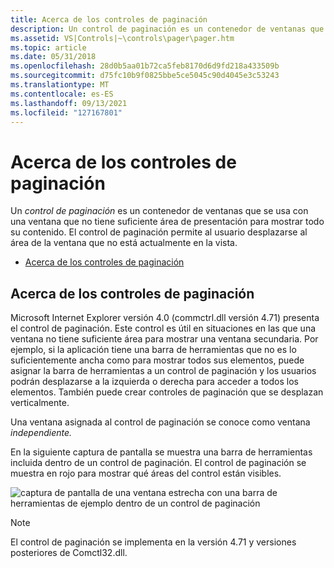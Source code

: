 ```yaml
---
title: Acerca de los controles de paginación
description: Un control de paginación es un contenedor de ventanas que se usa con una ventana que no tiene suficiente área de presentación para mostrar todo su contenido.
ms.assetid: VS|Controls|~\controls\pager\pager.htm
ms.topic: article
ms.date: 05/31/2018
ms.openlocfilehash: 28d0b5aa01b72ca5feb8170d6d9fd218a433509b
ms.sourcegitcommit: d75fc10b9f0825bbe5ce5045c90d4045e3c53243
ms.translationtype: MT
ms.contentlocale: es-ES
ms.lasthandoff: 09/13/2021
ms.locfileid: "127167801"
---
```

# <a name="about-pager-controls"></a>Acerca de los controles de paginación

Un *control de paginación* es un contenedor de ventanas que se usa con una ventana que no tiene suficiente área de presentación para mostrar todo su contenido. El control de paginación permite al usuario desplazarse al área de la ventana que no está actualmente en la vista.

-   [Acerca de los controles de paginación](#about-pager-controls)

## <a name="about-pager-controls"></a>Acerca de los controles de paginación

Microsoft Internet Explorer versión 4.0 (commctrl.dll versión 4.71) presenta el control de paginación. Este control es útil en situaciones en las que una ventana no tiene suficiente área para mostrar una ventana secundaria. Por ejemplo, si la aplicación tiene una barra de herramientas que no es lo suficientemente ancha como para mostrar todos sus elementos, puede asignar la barra de herramientas a un control de paginación y los usuarios podrán desplazarse a la izquierda o derecha para acceder a todos los elementos. También puede crear controles de paginación que se desplazan verticalmente.

Una ventana asignada al control de paginación se conoce como ventana *independiente.*

En la siguiente captura de pantalla se muestra una barra de herramientas incluida dentro de un control de paginación. El control de paginación se muestra en rojo para mostrar qué áreas del control están visibles.

![captura de pantalla de una ventana estrecha con una barra de herramientas de ejemplo dentro de un control de paginación](images/pager.jpg)

> [!Note]  
> El control de paginación se implementa en la versión 4.71 y versiones posteriores de Comctl32.dll.

 

 

 




